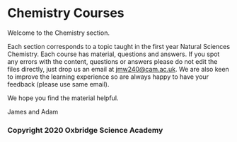 # Chemistry Courses

Welcome to the Chemistry section.  

Each section corresponds to a topic taught in the first year Natural Sciences Chemistry. Each course has material, questions and answers. If you spot any errors with the content, questions or answers please do not edit the files directly, just drop us an email at jmw240@cam.ac.uk. We are also keen to improve the learning experience so are always happy to have your feedback (please use same email).

We hope you find the material helpful. 

James and Adam 

### Copyright 2020 Oxbridge Science Academy ###

